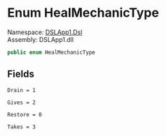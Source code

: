 # <a id="DSLApp1_Dsl_HealMechanicType"></a> Enum HealMechanicType

Namespace: [DSLApp1.Dsl](DSLApp1.Dsl.md)  
Assembly: DSLApp1.dll  

```csharp
public enum HealMechanicType
```

## Fields

`Drain = 1` 

`Gives = 2` 

`Restore = 0` 

`Takes = 3` 

